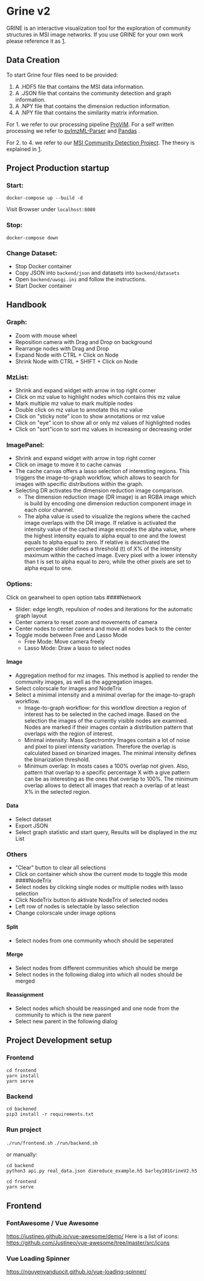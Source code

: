 # Grine v2

GRINE is an interactive visualization tool for the exploration of community structures in MSI image networks. If you use GRINE for your own work please reference it as [1].

## Data Creation
To start Grine four files need to be provided:
 1. A .HDF5 file that contains the MSI data information.
 2. A .JSON file that contains the community detection and graph information.
 3. A .NPY file that contains the dimension reduction information.
 4. A .NPY file that contains the similarity matrix information.

For 1. we refer to our processing pipeline [ProViM](https://github.com/Kawue/provim). For a self written processing we refer to [pyImzML-Parser](https://github.com/alexandrovteam/pyimzML/blob/master/pyimzml/ImzMLParser.py) and [Pandas](https://pandas.pydata.org/) .

For 2. to 4. we refer to our [MSI Community Detection Project](https://github.com/Kawue/msi-community-detection). The theory is explained in [1].

## Project Production startup
### Start:
```
docker-compose up --build -d
```
Visit Browser under `localhost:8080`

### Stop:
```
docker-compose down
```
### Change Dataset:
* Stop Docker container
* Copy JSON into `backend/json` and datasets into `backend/datasets`
* Open `backend/uwsgi.ini` and follow the instructions.
* Start Docker container

## Handbook
### Graph:
* Zoom with mouse wheel
* Reposition camera with Drag and Drop on background
* Rearrange nodes with Drag and Drop
* Expand Node with CTRL + Click on Node
* Shrink Node with CTRL + SHIFT + Click on Node

### MzList:
* Shrink and expand widget with arrow in top right corner
* Click on mz value to highlight nodes which contains this mz value
* Mark multiple mz value to mark multiple nodes
* Double click on mz value to annotate this mz value
* Click on "sticky note" icon to show annotations or mz value
* Click on "eye" icon to show all or only mz values of highlighted nodes
* Click on "sort"icon to sort mz values in increasing or decreasing order

### ImagePanel:
* Shrink and expand widget with arrow in top right corner
* Click on image to move it to cache canvas
* The cache canvas offers a lasso selection of interesting regions. This triggers the image-to-graph workflow, which allows to search for images with specific distributions within the graph.
* Selecting DR activates the dimension reduction image comparison.
	* The dimension reduction image (DR image) is an RGBA image which is build by encoding one dimension reduction component image in each color channel.
	* The alpha value is used to visualize the regions where the cached image overlaps with the DR image. If relative is activated the intensity value of the cached image encodes the alpha value, where the highest intensity equals to alpha equal to one and the lowest equals to alpha equal to zero. If relative is deactivated the percentage slider defines a threshold (t) of X% of the intensity maximum within the cached image. Every pixel with a lower intensity than t is set to alpha equal to zero, while the other pixels are set to alpha equal to one.

### Options:
Click on gearwheel to open option tabs
####Network
* Slider: edge length, repulsion of nodes and iterations for the automatic graph layout
* Center camera to reset zoom and movements of camera
* Center nodes to center camera and move all nodes back to the center
* Toggle mode between Free and Lasso Mode
	* Free Mode: Move camera freely
	* Lasso Mode: Draw a lasso to select nodes
#### Image
* Aggregation method for mz images. This method is applied to render the community images, as well as the aggregation images.
* Select colorscale for images and NodeTrix
* Select a minimal intensity and a minimal overlap for the image-to-graph workflow.
	* Image-to-graph workflow: for this workflow direction a region of interest has to be selected in the cached image. Based on the selection the images of the currently visible nodes are examined. Nodes are marked if their images contain a distribution pattern that overlaps with the region of interest.
	* Minimal intensity: Mass Spectromtry Images contain a lot of noise and pixel to pixel intensity variation. Therefore the overlap is calculated based on binarized images. The minimal intensity defines the binarization threshold.
	* Minimum overlap: In mosts cases a 100% overlap not given. Also, pattern that overlap to a specific percentage X with a give pattern can be as interesting as the ones that overlap to 100%. The minimum overlap allows to detect all images that reach a overlap of at least X% in the selected region.
#### Data
* Select dataset
* Export JSON
* Select graph statistic and start query, Results will be displayed in the mz List 

### Others
* "Clear" button to clear all selections
* Click on container which show the current mode to toggle this mode
####NodeTrix
* Select nodes by clicking single nodes or multiplie nodes with lasso selection
* Click NodeTrix button to aktivate NodeTrix of selected nodes
* Left row of nodes is selectable by lasso selection
* Change colorscale under image options

#### Split
* Select nodes from one community whoch should be seperated
#### Merge
* Select nodes from different communities which should be merge
* Select nodes in the following dialog into which all nodes should be merged
#### Reassignment
* Select nodes which should be reassinged and one node from the community to which is the new parent
* Select new parent in the following dialog

## Project Development setup

### Frontend
```
cd frontend
yarn install
yarn serve
```

### Backend
```
cd backened
pip3 install -r requirements.txt
```

### Run project
`./run/frontend.sh`
`./run/backend.sh`

or manually:

```
cd backend
python3 api.py real_data.json dimreduce_example.h5 barley101GrineV2.h5
```

```
cd frontend
yarn serve
```


## Frontend

### FontAwesome / Vue Awesome
https://justineo.github.io/vue-awesome/demo/
Here is a list of icons: https://github.com/Justineo/vue-awesome/tree/master/src/icons

### Vue Loading Spinner
https://nguyenvanduocit.github.io/vue-loading-spinner/




[1]: https://bmcbioinformatics.biomedcentral.com/articles/10.1186/s12859-019-2890-6
